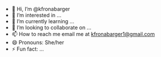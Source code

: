 - 👋 Hi, I’m @kfronabarger
- 👀 I’m interested in ...
- 🌱 I’m currently learning ...
- 💞️ I’m looking to collaborate on ...
- 📫 How to reach me email me at kfronabarger1@gmail.com
- 😄 Pronouns: She/her
- ⚡ Fun fact: ...

<!---
kfronabarger/kfronabarger is a ✨ special ✨ repository because its `README.md` (this file) appears on your GitHub profile.
You can click the Preview link to take a look at your changes.
--->
